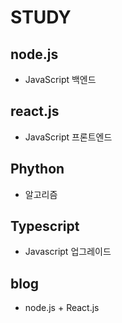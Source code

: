# STUDY
## node.js
- JavaScript 백엔드

## react.js
- JavaScript 프론트엔드

## Phython
- 알고리즘

## Typescript
- Javascript 업그레이드

## blog
- node.js + React.js
 
